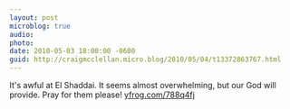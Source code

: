 ```yaml
---
layout: post
microblog: true
audio: 
photo: 
date: 2010-05-03 18:00:00 -0600
guid: http://craigmcclellan.micro.blog/2010/05/04/t13372863767.html
---
```

It's awful at El Shaddai. It seems almost overwhelming, but our God will provide. Pray for them please! [yfrog.com/788q4fj](http://yfrog.com/788q4fj)
